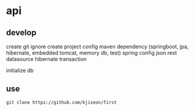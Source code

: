 # api

## develop
 create git ignore
 create project
  config maven
  dependency (springboot, jpa, hibernate, embedded tomcat, memory db, test)
 spring config 
   json
   rest
   datasource
   hibernate
   transaction
   
   initialize
    db
   
   
 
## use

`git clone https://github.com/kjiseon/first` 
